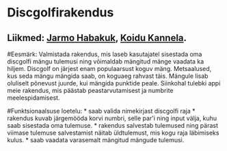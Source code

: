 # Discgolfirakendus

## Liikmed: [Jarmo Habakuk](https://github.com/jarmhab/), [Koidu Kannela](https://github.com/Koidu).

#Eesmärk: 
Valmistada rakendus, mis laseb kasutajatel sisestada oma discgolfi mängu tulemusi ning võimaldab mängitud mänge vaadata ka hiljem. Discgolf on järjest enam populaarsust koguv mäng. Metsaalused, kus seda mängu mängida saab, on koguaeg rahvast täis. Mängule lisab oluliselt põnevust juurde, kui mängida punktide peale. Siinkohal tulebki appi meie rakendus, mis päästab peastarvutamisest ja numbrite meelespidamisest.

#Funktsionaalsuse loetelu: 
	* saab valida nimekirjast discgolfi raja 
	* rakendus kuvab järgemööda korvi numbri, selle par'i ning input välja, kuhu saab sisestada oma tulemuse.
	* rakendus salvestab tulemused ning pärast viimase tulemuse salvestamist näitab üldtulemust, mis kogu raja läbimiseks kulus.
	* saab vaadata varasemalt mängitud mängude tulemusi.

